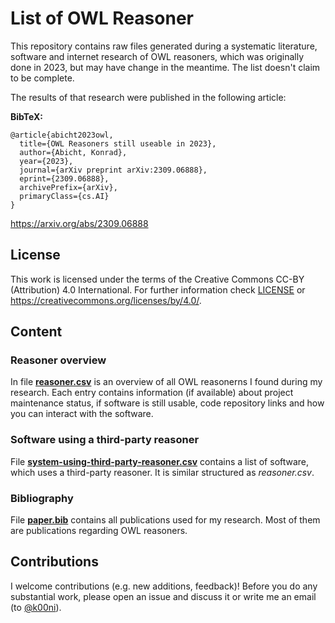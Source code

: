 # List of OWL Reasoner

This repository contains raw files generated during a systematic literature, software and internet research of OWL reasoners, which was originally done in 2023, but may have change in the meantime. 
The list doesn't claim to be complete.

The results of that research were published in the following article:

**BibTeX:**
```
@article{abicht2023owl,
  title={OWL Reasoners still useable in 2023},
  author={Abicht, Konrad},
  year={2023},
  journal={arXiv preprint arXiv:2309.06888},
  eprint={2309.06888},
  archivePrefix={arXiv},
  primaryClass={cs.AI}
}
```

https://arxiv.org/abs/2309.06888

## License

This work is licensed under the terms of the Creative Commons CC-BY (Attribution) 4.0 International. For further information check [LICENSE](./LICENSE) or https://creativecommons.org/licenses/by/4.0/.

## Content

### Reasoner overview

In file [**reasoner.csv**](./reasoner.csv) is an overview of all OWL reasonerns I found during my research. 
Each entry contains information (if available) about project maintenance status, if software is still usable, code repository links and how you can interact with the software.

### Software using a third-party reasoner

File [**system-using-third-party-reasoner.csv**](./system-using-third-party-reasoner.csv) contains a list of software, which uses a third-party reasoner.
It is similar structured as *reasoner.csv*.

### Bibliography

File [**paper.bib**](./paper.bib) contains all publications used for my research.
Most of them are publications regarding OWL reasoners.

## Contributions

I welcome contributions (e.g. new additions, feedback)! Before you do any substantial work, please open an issue and discuss it or write me an email (to [@k00ni](https://github.com/k00ni)).

